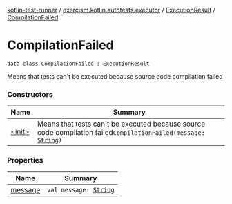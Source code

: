[kotlin-test-runner](../../../index.md) / [exercism.kotlin.autotests.executor](../../index.md) / [ExecutionResult](../index.md) / [CompilationFailed](./index.md)

# CompilationFailed

`data class CompilationFailed : `[`ExecutionResult`](../index.md)

Means that tests can't be executed because source code compilation failed

### Constructors

| Name | Summary |
|---|---|
| [&lt;init&gt;](-init-.md) | Means that tests can't be executed because source code compilation failed`CompilationFailed(message: `[`String`](https://kotlinlang.org/api/latest/jvm/stdlib/kotlin/-string/index.html)`)` |

### Properties

| Name | Summary |
|---|---|
| [message](message.md) | `val message: `[`String`](https://kotlinlang.org/api/latest/jvm/stdlib/kotlin/-string/index.html) |
